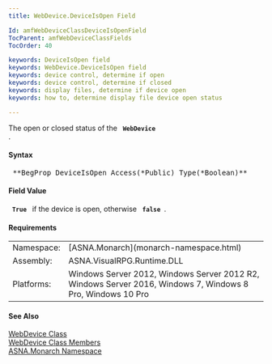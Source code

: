```yaml
---
title: WebDevice.DeviceIsOpen Field

Id: amfWebDeviceClassDeviceIsOpenField
TocParent: amfWebDeviceClassFields
TocOrder: 40

keywords: DeviceIsOpen field
keywords: WebDevice.DeviceIsOpen field
keywords: device control, determine if open
keywords: device control, determine if closed
keywords: display files, determine if device open
keywords: how to, determine display file device open status

---
```


The open or closed status of the <code> **WebDevice** </code>.

#### Syntax
<pre class="prettyprint"> **BegProp DeviceIsOpen Access(*Public) Type(*Boolean)**       </pre>

<!--mine -->

#### Field Value
<code> **True** </code> if the device is open, otherwise <code> **false** </code>.
<!-- -->

#### Requirements
<table class="dttable" cellspacing="0" cellpadding="4" width="60%">
           <colgroup>
            <col width="15%" style="font-weight:bold" />
            <col width="85%" />
          </colgroup>
          <tr>
            <td>Namespace:</td>
            <td>[ASNA.Monarch](monarch-namespace.html)</td>
          </tr>
          <tr>
            <td>Assembly:</td>
            <td>ASNA.VisualRPG.Runtime.DLL</td>
          </tr>
         <tr>
            <td>Platforms:</td>
            <td> Windows Server 2012, Windows Server 2012 R2, Windows Server 2016,  Windows 7, Windows 8 Pro, Windows 10 Pro</td>
         </tr>
</table>

#### See Also
[WebDevice Class](web-device-class.html) <br /> [ WebDevice Class Members](web-device-class-members.html) <br /> [ASNA.Monarch Namespace](monarch-namespace.html) 
